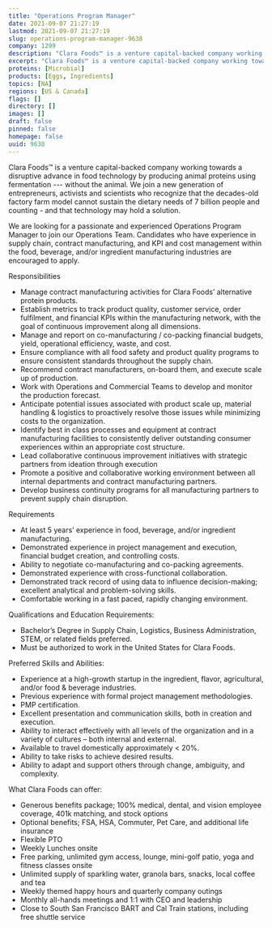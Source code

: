 ```yaml
---
title: "Operations Program Manager"
date: 2021-09-07 21:27:19
lastmod: 2021-09-07 21:27:19
slug: operations-program-manager-9638
company: 1299
description: "Clara Foods™ is a venture capital-backed company working towards a disruptive advance in food technology by producing animal proteins using fermentation --- without the animal. We join a new generation of entrepreneurs, activists and scientists who recognize that the decades-old factory farm model cannot sustain the dietary needs of 7 billion people and counting - and that technology may hold a solution. "
excerpt: "Clara Foods™ is a venture capital-backed company working towards a disruptive advance in food technology by producing animal proteins using fermentation --- without the animal. We join a new generation of entrepreneurs, activists and scientists who recognize that the decades-old factory farm model cannot sustain the dietary needs of 7 billion people and counting - and that technology may hold a solution. "
proteins: [Microbial]
products: [Eggs, Ingredients]
topics: [NA]
regions: [US & Canada]
flags: []
directory: []
images: []
draft: false
pinned: false
homepage: false
uuid: 9638
---
```

<p>Clara Foods™ is a venture capital-backed company working towards a disruptive advance in food technology by producing animal proteins using fermentation --- without the animal. We join a new generation of entrepreneurs, activists and scientists who recognize that the decades-old factory farm model cannot sustain the dietary needs of 7 billion people and counting - and that technology may hold a solution. </p>
<p>We are looking for a passionate and experienced Operations Program Manager to join our Operations Team. Candidates who have experience in supply chain, contract manufacturing, and KPI and cost management within the food, beverage, and/or ingredient manufacturing industries are encouraged to apply.</p>
<p>Responsibilities</p>
<ul>
<li>Manage contract manufacturing activities for Clara Foods’ alternative protein products.</li>
<li>Establish metrics to track product quality, customer service, order fulfilment, and financial KPIs within the manufacturing network, with the goal of continuous improvement along all dimensions.</li>
<li>Manage and report on co-manufacturing / co-packing financial budgets, yield, operational efficiency, waste, and cost.</li>
<li>Ensure compliance with all food safety and product quality programs to ensure consistent standards throughout the supply chain.</li>
<li>Recommend contract manufacturers, on-board them, and execute scale up of production.</li>
<li>Work with Operations and Commercial Teams to develop and monitor the production forecast.</li>
<li>Anticipate potential issues associated with product scale up, material handling & logistics to proactively resolve those issues while minimizing costs to the organization.</li>
<li>Identify best in class processes and equipment at contract manufacturing facilities to consistently deliver outstanding consumer experiences within an appropriate cost structure.</li>
<li>Lead collaborative continuous improvement initiatives with strategic partners from ideation through execution</li>
<li>Promote a positive and collaborative working environment between all internal departments and contract manufacturing partners.</li>
<li>Develop business continuity programs for all manufacturing partners to prevent supply chain disruption.</li>
</ul>
<p>Requirements</p>
<ul>
<li>At least 5 years’ experience in food, beverage, and/or ingredient manufacturing.</li>
<li>Demonstrated experience in project management and execution, financial budget creation, and controlling costs.</li>
<li>Ability to negotiate co-manufacturing and co-packing agreements.</li>
<li>Demonstrated experience with cross-functional collaboration.</li>
<li>Demonstrated track record of using data to influence decision-making; excellent analytical and problem-solving skills.</li>
<li>Comfortable working in a fast paced, rapidly changing environment.</li>
</ul>
<p>Qualifications and Education Requirements:</p>
<ul>
<li>Bachelor’s Degree in Supply Chain, Logistics, Business Administration, STEM, or related fields preferred.</li>
<li>Must be authorized to work in the United States for Clara Foods.</li>
</ul>
<p>Preferred Skills and Abilities:</p>
<ul>
<li>Experience at a high-growth startup in the ingredient, flavor, agricultural, and/or food & beverage industries.</li>
<li>Previous experience with formal project management methodologies.</li>
<li>PMP certification.</li>
<li>Excellent presentation and communication skills, both in creation and execution.</li>
<li>Ability to interact effectively with all levels of the organization and in a variety of cultures – both internal and external.</li>
<li>Available to travel domestically approximately &lt; 20%.</li>
<li>Ability to take risks to achieve desired results.</li>
<li>Ability to adapt and support others through change, ambiguity, and complexity.</li>
</ul>
<p>What Clara Foods can offer:</p>
<ul>
<li>Generous benefits package; 100% medical, dental, and vision employee coverage, 401k matching, and stock options</li>
<li>Optional benefits; FSA, HSA, Commuter, Pet Care, and additional life insurance</li>
<li>Flexible PTO</li>
<li>Weekly Lunches onsite </li>
<li>Free parking, unlimited gym access, lounge, mini-golf patio, yoga and fitness classes onsite</li>
<li>Unlimited supply of sparkling water, granola bars, snacks, local coffee and tea</li>
<li>Weekly themed happy hours and quarterly company outings</li>
<li>Monthly all-hands meetings and 1:1 with CEO and leadership</li>
<li>Close to South San Francisco BART and Cal Train stations, including free shuttle service</li>
</ul>
